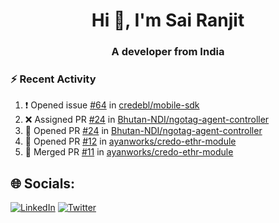<h1 align="center">Hi 👋, I'm Sai Ranjit</h1>
<h3 align="center">A developer from India</h3>

### :zap: Recent Activity

<!--START_SECTION:activity-->
1. ❗ Opened issue [#64](https://github.com/credebl/mobile-sdk/issues/64) in [credebl/mobile-sdk](https://github.com/credebl/mobile-sdk)
2. ❌ Assigned PR [#24](undefined) in [Bhutan-NDI/ngotag-agent-controller](https://github.com/Bhutan-NDI/ngotag-agent-controller)
3. 💪 Opened PR [#24](undefined) in [Bhutan-NDI/ngotag-agent-controller](https://github.com/Bhutan-NDI/ngotag-agent-controller)
4. 💪 Opened PR [#12](https://github.com/ayanworks/credo-ethr-module/pull/12) in [ayanworks/credo-ethr-module](https://github.com/ayanworks/credo-ethr-module)
5. 🎉 Merged PR [#11](https://github.com/ayanworks/credo-ethr-module/pull/11) in [ayanworks/credo-ethr-module](https://github.com/ayanworks/credo-ethr-module)
<!--END_SECTION:activity-->

## 🌐 Socials:
[![LinkedIn](https://img.shields.io/badge/LinkedIn-%230077B5.svg?logo=linkedin&logoColor=white)](https://linkedin.com/in/sairanjit) [![Twitter](https://img.shields.io/badge/Twitter-%231DA1F2.svg?logo=Twitter&logoColor=white)](https://twitter.com/sairanjit_) 
